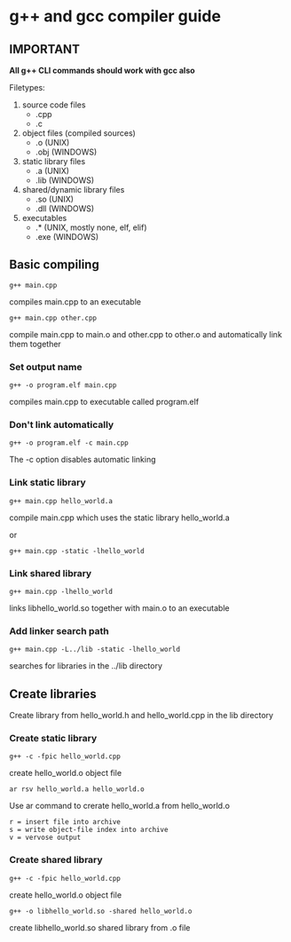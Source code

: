 # **g++ and gcc compiler guide**

## **IMPORTANT**

**All g++ CLI commands should work with gcc also**

Filetypes:

1. source code files
	- .cpp
    - .c
2. object files (compiled sources)
	- .o (UNIX)
    - .obj (WINDOWS)
3. static library files
	- .a (UNIX)
    - .lib (WINDOWS)
4. shared/dynamic library files
	- .so (UNIX)
    - .dll (WINDOWS)
5. executables
	- .* (UNIX, mostly none, elf, elif)
	- .exe (WINDOWS)

## Basic compiling

	g++ main.cpp
	
compiles main.cpp to an executable

	g++ main.cpp other.cpp

compile main.cpp to main.o and other.cpp to other.o and automatically link them together

### Set output name

	g++ -o program.elf main.cpp
	
compiles main.cpp to executable called program.elf

### Don't link automatically

	g++ -o program.elf -c main.cpp
	
The -c option disables automatic linking

### Link static library

	g++ main.cpp hello_world.a
	
compile main.cpp which uses the static library hello_world.a

or

	g++ main.cpp -static -lhello_world

### Link shared library

	g++ main.cpp -lhello_world
	
links libhello_world.so together with main.o to an executable

### Add linker search path

	g++ main.cpp -L../lib -static -lhello_world
	
searches for libraries in the ../lib directory

## Create libraries

Create library from hello\_world.h and hello\_world.cpp in the lib directory

### Create static library

	g++ -c -fpic hello_world.cpp
	
create hello\_world.o object file

	ar rsv hello_world.a hello_world.o
	
Use ar command to crerate hello\_world.a from hello\_world.o

	r = insert file into archive
	s = write object-file index into archive
	v = vervose output
	
### Create shared library

	g++ -c -fpic hello_world.cpp
	
create hello\_world.o object file

	g++ -o libhello_world.so -shared hello_world.o
	
create libhello\_world.so shared library from .o file